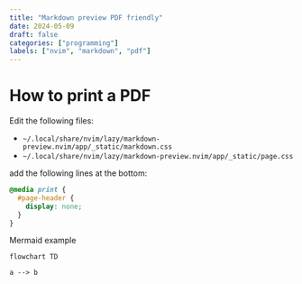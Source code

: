 ```yaml
---
title: "Markdown preview PDF friendly"
date: 2024-05-09
draft: false
categories: ["programming"]
labels: ["nvim", "markdown", "pdf"]
---
```


# How to print a PDF


Edit the following files:

- `~/.local/share/nvim/lazy/markdown-preview.nvim/app/_static/markdown.css`
- `~/.local/share/nvim/lazy/markdown-preview.nvim/app/_static/page.css`


add the following lines at the bottom:


```css
@media print {
  #page-header {
    display: none;
  }
}
```


Mermaid example


```mermaid
flowchart TD

a --> b
```

